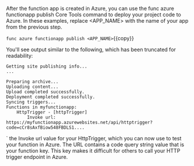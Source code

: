 After the function app is created in Azure, you can use the func azure functionapp publish Core Tools command to deploy your project code to Azure. In these examples, replace <APP_NAME> with the name of your app from the previous step.

`func azure functionapp publish <APP_NAME>`{{copy}}


You'll see output similar to the following, which has been truncated for readability:

```
Getting site publishing info...
...

Preparing archive...
Uploading content...
Upload completed successfully.
Deployment completed successfully.
Syncing triggers...
Functions in myfunctionapp:
    HttpTrigger - [httpTrigger]
        Invoke url: https://myfunctionapp.azurewebsites.net/api/httptrigger?code=cCr8sAxfBiow548FBDLS1....
```

` the Invoke url value for your HttpTrigger, which you can now use to test your function in Azure. The URL contains a code query string value that is your function key. This key makes it difficult for others to call your HTTP trigger endpoint in Azure.